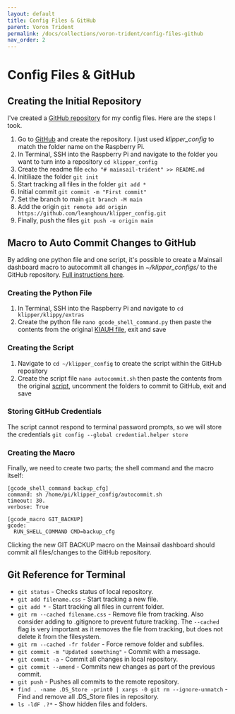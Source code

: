 ```yaml
---
layout: default
title: Config Files & GitHub
parent: Voron Trident
permalink: /docs/collections/voron-trident/config-files-github
nav_order: 2
---
```


# Config Files & GitHub

## Creating the Initial Repository
I've created a [GitHub repository](https://github.com/leanghoun/klipper_config) for my config files. Here are the steps I took.
1. Go to [GitHub](https://github.com) and create the repository. I just used *klipper_config* to match the folder name on the Raspberry Pi.
1. In Terminal, SSH into the Raspberry Pi and navigate to the folder you want to turn into a repository `cd klipper_config`
1. Create the readme file `echo "# mainsail-trident" >> README.md`
1. Initiliaze the folder `git init`
1. Start tracking all files in the folder `git add *`
1. Initial commit `git commit -m "First commit"`
1. Set the branch to main `git branch -M main`
1. Add the origin `git remote add origin https://github.com/leanghoun/klipper_config.git`
1. Finally, push the files `git push -u origin main`

## Macro to Auto Commit Changes to GitHub
By adding one python file and one script, it's possible to create a Mainsail dashboard macro to autocommit all changes in *~/klipper_configs/* to the GitHub repository. [Full instructions here](https://github.com/th33xitus/kiauh/wiki/How-to-autocommit-config-changes-to-github%3F).

### Creating the Python File
1. In Terminal, SSH into the Raspberry Pi and navigate to `cd klipper/klippy/extras`
1. Create the python file `nano gcode_shell_command.py` then paste the contents from the original [KIAUH file](https://github.com/th33xitus/kiauh/blob/master/resources/gcode_shell_command.py), exit and save

### Creating the Script
1. Navigate to `cd ~/klipper_config` to create the script within the GitHub repository
1. Create the script file `nano autocommit.sh` then paste the contents from the original [script](https://github.com/th33xitus/kiauh/blob/master/resources/autocommit.sh), uncomment the folders to commit to GitHub, exit and save

### Storing GitHub Credentials
The script cannot respond to terminal password prompts, so we will store the credentials `git config --global credential.helper store`

### Creating the Macro
Finally, we need to create two parts; the shell command and the macro itself:

```
[gcode_shell_command backup_cfg]
command: sh /home/pi/klipper_config/autocommit.sh
timeout: 30.
verbose: True

[gcode_macro GIT_BACKUP]
gcode:
  RUN_SHELL_COMMAND CMD=backup_cfg
```

Clicking the new GIT BACKUP macro on the Mainsail dashboard should commit all files/changes to the GitHub repository.

## Git Reference for Terminal
- `git status` - Checks status of local repository.
- `git add filename.css` - Start tracking a new file.
- `git add *` - Start tracking all files in current folder.
- `git rm --cached filename.css` - Remove file from tracking. Also consider adding to .gitignore to prevent future tracking. The `--cached` flag is very important as it removes the file from tracking, but does not delete it from the filesystem.
- `git rm --cached -fr folder` - Force remove folder and subfiles.
- `git commit -m "Updated something"` - Commit with a message.
- `git commit -a` - Commit all changes in local repository.
- `git commit --amend` - Commits new changes as part of the previous commit.
- `git push` - Pushes all commits to the remote repository.
- `find . -name .DS_Store -print0 | xargs -0 git rm --ignore-unmatch` - Find and remove all .DS_Store files in repository.
- `ls -ldF .?*` - Show hidden files and folders.
